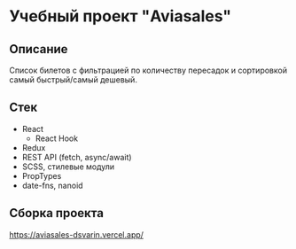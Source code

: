 # Учебный проект "Aviasales"
## Описание
Список билетов с фильтрацией по количеству пересадок и сортировкой самый быстрый/самый дешевый.

## Стек 
* React 
  * React Hook
* Redux
* REST API (fetch, async/await)
* SCSS, стилевые модули
* PropTypes
* date-fns, nanoid

## Сборка проекта
https://aviasales-dsvarin.vercel.app/
